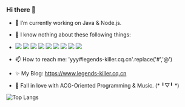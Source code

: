 ### Hi there 👋

<!--
**legends-killer/legends-killer** is a ✨ _special_ ✨ repository because its `README.md` (this file) appears on your GitHub profile.

Here are some ideas to get you started:
-->
- 🔭 I’m currently working on Java & Node.js.
- 🌱 I know nothing about these following things:

- ![](https://img.shields.io/badge/TypeScript-gray?style=flat&logo=typescript)
![](https://img.shields.io/badge/JavaScript-gray?style=flat&logo=javascript)
![](https://img.shields.io/badge/Vue.js-gray?style=flat&logo=vue.js)
![](https://img.shields.io/badge/React.js-gray?style=flat&logo=react)
![](https://img.shields.io/badge/Svelte.js-gray?style=flat&logo=svelte)
![](https://img.shields.io/badge/Node.js-gray?style=flat&logo=node.js)
![](https://img.shields.io/badge/SwiftUI-gray?style=flat&logo=swift)
![](https://img.shields.io/badge/Python-gray?style=flat&logo=python)
![](https://img.shields.io/badge/Docker-gray?style=flat&logo=docker)
- 📫 How to reach me: 'yyy#legends-killer.cq.cn'.replace('#','@')
- ✨ My Blog: https://www.legends-killer.cq.cn
- 🎹 Fall in love with ACG-Oriented Programming & Music. (* ╹▽╹ *)
<!-- ![Jizhou's github stats](https://github-readme-stats.vercel.app/api?username=legends-killer&show_icons=true&theme=tokyonight&count_private=true) -->
![Top Langs](https://github-readme-stats.vercel.app/api/top-langs/?username=legends-killer&layout=compact)



